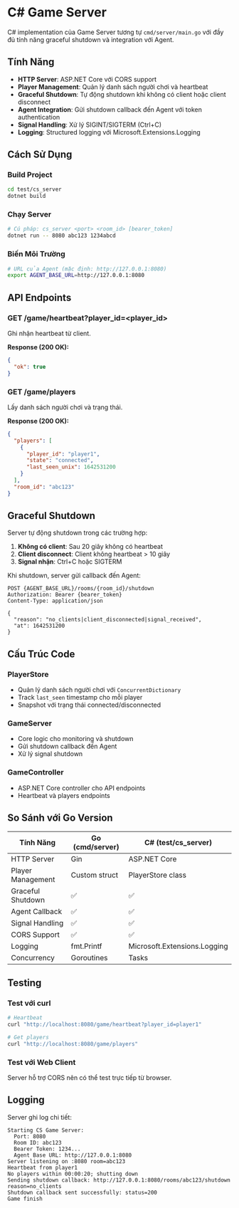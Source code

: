 # C# Game Server

C# implementation của Game Server tương tự `cmd/server/main.go` với đầy đủ tính năng graceful shutdown và integration với Agent.

## Tính Năng

- **HTTP Server**: ASP.NET Core với CORS support
- **Player Management**: Quản lý danh sách người chơi và heartbeat
- **Graceful Shutdown**: Tự động shutdown khi không có client hoặc client disconnect
- **Agent Integration**: Gửi shutdown callback đến Agent với token authentication
- **Signal Handling**: Xử lý SIGINT/SIGTERM (Ctrl+C)
- **Logging**: Structured logging với Microsoft.Extensions.Logging

## Cách Sử Dụng

### Build Project
```bash
cd test/cs_server
dotnet build
```

### Chạy Server
```bash
# Cú pháp: cs_server <port> <room_id> [bearer_token]
dotnet run -- 8080 abc123 1234abcd
```

### Biến Môi Trường
```bash
# URL của Agent (mặc định: http://127.0.0.1:8080)
export AGENT_BASE_URL=http://127.0.0.1:8080
```

## API Endpoints

### GET /game/heartbeat?player_id=<player_id>
Ghi nhận heartbeat từ client.

**Response (200 OK):**
```json
{
  "ok": true
}
```

### GET /game/players
Lấy danh sách người chơi và trạng thái.

**Response (200 OK):**
```json
{
  "players": [
    {
      "player_id": "player1",
      "state": "connected",
      "last_seen_unix": 1642531200
    }
  ],
  "room_id": "abc123"
}
```

## Graceful Shutdown

Server tự động shutdown trong các trường hợp:

1. **Không có client**: Sau 20 giây không có heartbeat
2. **Client disconnect**: Client không heartbeat > 10 giây  
3. **Signal nhận**: Ctrl+C hoặc SIGTERM

Khi shutdown, server gửi callback đến Agent:
```
POST {AGENT_BASE_URL}/rooms/{room_id}/shutdown
Authorization: Bearer {bearer_token}
Content-Type: application/json

{
  "reason": "no_clients|client_disconnected|signal_received",
  "at": 1642531200
}
```

## Cấu Trúc Code

### PlayerStore
- Quản lý danh sách người chơi với `ConcurrentDictionary`
- Track `last_seen` timestamp cho mỗi player
- Snapshot với trạng thái connected/disconnected

### GameServer
- Core logic cho monitoring và shutdown
- Gửi shutdown callback đến Agent
- Xử lý signal shutdown

### GameController
- ASP.NET Core controller cho API endpoints
- Heartbeat và players endpoints

## So Sánh với Go Version

| Tính Năng | Go (cmd/server) | C# (test/cs_server) |
|-----------|----------------|-------------------|
| HTTP Server | Gin | ASP.NET Core |
| Player Management | Custom struct | PlayerStore class |
| Graceful Shutdown | ✅ | ✅ |
| Agent Callback | ✅ | ✅ |
| Signal Handling | ✅ | ✅ |
| CORS Support | ✅ | ✅ |
| Logging | fmt.Printf | Microsoft.Extensions.Logging |
| Concurrency | Goroutines | Tasks |

## Testing

### Test với curl
```bash
# Heartbeat
curl "http://localhost:8080/game/heartbeat?player_id=player1"

# Get players
curl "http://localhost:8080/game/players"
```

### Test với Web Client
Server hỗ trợ CORS nên có thể test trực tiếp từ browser.

## Logging

Server ghi log chi tiết:
```
Starting CS Game Server:
  Port: 8080
  Room ID: abc123
  Bearer Token: 1234...
  Agent Base URL: http://127.0.0.1:8080
Server listening on :8080 room=abc123
Heartbeat from player1
No players within 00:00:20; shutting down
Sending shutdown callback: http://127.0.0.1:8080/rooms/abc123/shutdown reason=no_clients
Shutdown callback sent successfully: status=200
Game finish
```
